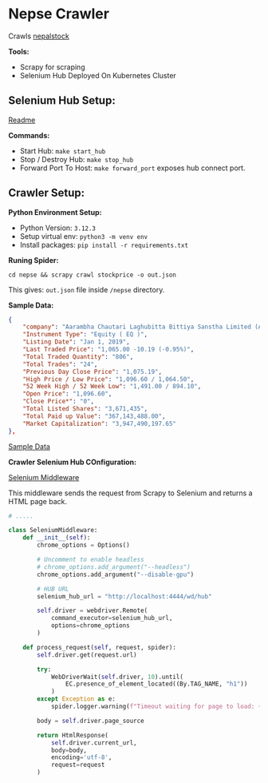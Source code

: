# Nepse Crawler

Crawls [nepalstock](https://nepalstock.com/)

**Tools:**
- Scrapy for scraping
- Selenium Hub Deployed On Kubernetes Cluster



## Selenium Hub Setup:

[Readme](./selenium_hub/README.md)

**Commands:**
- Start Hub: ``make start_hub``
- Stop / Destroy Hub: ``make stop_hub``
- Forward Port To Host: ``make forward_port`` exposes hub connect port.


## Crawler Setup:

**Python Environment Setup:**
- Python Version: ``3.12.3``
- Setup virtual env: ``python3 -m venv env``
- Install packages: ``pip install -r requirements.txt``


**Runing Spider:**

``cd nepse && scrapy crawl stockprice -o out.json``

This gives: ``out.json`` file inside `/nepse` directory.

**Sample Data:**

```json
{
    "company": "Aarambha Chautari Laghubitta Bittiya Sanstha Limited (ACLBSL)",
    "Instrument Type": "Equity ( EQ )", 
    "Listing Date": "Jan 1, 2019", 
    "Last Traded Price": "1,065.00 -10.19 (-0.95%)",
    "Total Traded Quantity": "806",
    "Total Trades": "24",
    "Previous Day Close Price": "1,075.19",
    "High Price / Low Price": "1,096.60 / 1,064.50", 
    "52 Week High / 52 Week Low": "1,491.00 / 894.10", 
    "Open Price": "1,096.60", 
    "Close Price*": "0", 
    "Total Listed Shares": "3,671,435",
    "Total Paid up Value": "367,143,488.00", 
    "Market Capitalization": "3,947,490,197.65"
},
```

[Sample Data](./nepse/data.data)


**Crawler Selenium Hub COnfiguration:**

[Selenium Middleware](./nepse/nepse/middlewares/selenium_middleware.py)

This middleware sends the request from Scrapy to Selenium and returns a HTML page back.

```python
# .....

class SeleniumMiddleware:
    def __init__(self):
        chrome_options = Options()

        # Uncomment to enable headless
        # chrome_options.add_argument("--headless")
        chrome_options.add_argument("--disable-gpu")

        # HUB URL
        selenium_hub_url = "http://localhost:4444/wd/hub"

        self.driver = webdriver.Remote(
            command_executor=selenium_hub_url,
            options=chrome_options
        )

    def process_request(self, request, spider):
        self.driver.get(request.url)

        try:
            WebDriverWait(self.driver, 10).until(
                EC.presence_of_element_located((By.TAG_NAME, "h1"))
            )
        except Exception as e:
            spider.logger.warning(f"Timeout waiting for page to load: {e}")

        body = self.driver.page_source

        return HtmlResponse(
            self.driver.current_url,
            body=body,
            encoding='utf-8',
            request=request
        )

```
